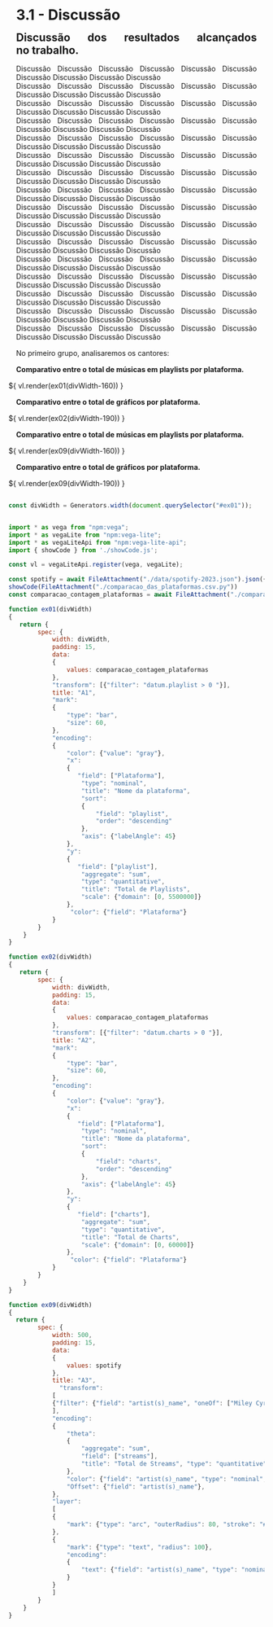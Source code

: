 <style> 
    p, table, figure, figcaption, h1, h2, h3, h4, h5, h6, .katex-display 
    {
        max-width:none;
        text-align: justify;
        margin: 15px 15px;
        text-wrap: pretty;
    }
</style>
# 3.1 - Discussão

## Discussão dos resultados alcançados no trabalho.


Discussão Discussão Discussão Discussão Discussão Discussão Discussão Discussão Discussão Discussão <br>
Discussão Discussão Discussão Discussão Discussão Discussão Discussão Discussão Discussão Discussão <br>
Discussão Discussão Discussão Discussão Discussão Discussão Discussão Discussão Discussão Discussão <br>
Discussão Discussão Discussão Discussão Discussão Discussão Discussão Discussão Discussão Discussão <br>
Discussão Discussão Discussão Discussão Discussão Discussão Discussão Discussão Discussão Discussão <br>
Discussão Discussão Discussão Discussão Discussão Discussão Discussão Discussão Discussão Discussão <br>
Discussão Discussão Discussão Discussão Discussão Discussão Discussão Discussão Discussão Discussão <br>
Discussão Discussão Discussão Discussão Discussão Discussão Discussão Discussão Discussão Discussão <br>
Discussão Discussão Discussão Discussão Discussão Discussão Discussão Discussão Discussão Discussão <br>
Discussão Discussão Discussão Discussão Discussão Discussão Discussão Discussão Discussão Discussão <br>
Discussão Discussão Discussão Discussão Discussão Discussão Discussão Discussão Discussão Discussão <br>
Discussão Discussão Discussão Discussão Discussão Discussão Discussão Discussão Discussão Discussão <br>
Discussão Discussão Discussão Discussão Discussão Discussão Discussão Discussão Discussão Discussão <br>
Discussão Discussão Discussão Discussão Discussão Discussão Discussão Discussão Discussão Discussão <br>
Discussão Discussão Discussão Discussão Discussão Discussão Discussão Discussão Discussão Discussão <br>
Discussão Discussão Discussão Discussão Discussão Discussão Discussão Discussão Discussão Discussão <br>

<style> 
    p, table, figure, figcaption, h1, h2, h3, h4, h5, h6, .katex-display 
    {
        max-width:none;
        text-align: justify;
        margin: 15px 15px;
        text-wrap: pretty;
    }
</style>

No primeiro grupo, analisaremos os cantores:

<div class="grid grid-cols-2">
    <div id="ex01" class="card">
        <h4>Comparativo entre o total de músicas em playlists por plataforma.</h4>
   <div style="width: 100%, margin-top: 15px;">
            ${ vl.render(ex01(divWidth-160)) }
        </div>
    </div>
    <div id="ex02" class="card">
        <h4>Comparativo entre o total de gráficos por plataforma.</h4>
        <div style="width: 100%; margin-top: 15px;">
            ${ vl.render(ex02(divWidth-190)) }
        </div>
    </div>
</div>

<div class="grid grid-cols-2">
    <div id="ex09" class="card">
        <h4>Comparativo entre o total de músicas em playlists por plataforma.</h4>
   <div style="width: 100%, margin-top: 15px;">
            ${ vl.render(ex09(divWidth-160)) }
        </div>
    </div>
    <div id="ex20" class="card">
        <h4>Comparativo entre o total de gráficos por plataforma.</h4>
        <div style="width: 100%; margin-top: 15px;">
            ${ vl.render(ex09(divWidth-190)) }
        </div>
    </div>
</div>

```js

const divWidth = Generators.width(document.querySelector("#ex01"));


import * as vega from "npm:vega";
import * as vegaLite from "npm:vega-lite";
import * as vegaLiteApi from "npm:vega-lite-api";
import { showCode } from './showCode.js'; 

const vl = vegaLiteApi.register(vega, vegaLite);

const spotify = await FileAttachment("./data/spotify-2023.json").json({typed: true});
showCode(FileAttachment("./comparacao_das_plataformas.csv.py"))
const comparacao_contagem_plataformas = await FileAttachment("./comparacao_das_plataformas.csv").csv({typed: true});

function ex01(divWidth) 
{
   return {
        spec: {
            width: divWidth,
            padding: 15,            
            data: 
            {
                values: comparacao_contagem_plataformas
            },
            "transform": [{"filter": "datum.playlist > 0 "}],
            title: "A1",
            "mark": 
            {
                "type": "bar",
                "size": 60,
            },                
            "encoding": 
            {
                "color": {"value": "gray"},
                "x": 
                {
                   "field": ["Plataforma"],
                    "type": "nominal",                     
                    "title": "Nome da plataforma",
                    "sort": 
                    {
                        "field": "playlist",
                        "order": "descending"
                    },
                    "axis": {"labelAngle": 45}
                },
                "y": 
                {
                   "field": ["playlist"],
                    "aggregate": "sum",
                    "type": "quantitative",
                    "title": "Total de Playlists",
                    "scale": {"domain": [0, 5500000]}    
                },
                 "color": {"field": "Plataforma"}    
            }
        }
    }
}

function ex02(divWidth) 
{
   return {
        spec: {
            width: divWidth,
            padding: 15,            
            data: 
            {
                values: comparacao_contagem_plataformas
            },
            "transform": [{"filter": "datum.charts > 0 "}],
            title: "A2",
            "mark": 
            {
                "type": "bar",
                "size": 60,
            },                
            "encoding": 
            {
                "color": {"value": "gray"},
                "x": 
                {
                   "field": ["Plataforma"],
                    "type": "nominal",                     
                    "title": "Nome da plataforma",
                    "sort": 
                    {
                        "field": "charts",
                        "order": "descending"
                    },
                    "axis": {"labelAngle": 45}
                },
                "y": 
                {
                   "field": ["charts"],
                    "aggregate": "sum",
                    "type": "quantitative",
                    "title": "Total de Charts",
                    "scale": {"domain": [0, 60000]}    
                },
                 "color": {"field": "Plataforma"}                    
            }
        }
    }
}

function ex09(divWidth) 
{
  return {
        spec: {
            width: 500,
            padding: 15,            
            data: 
            {
                values: spotify
            },
            title: "A3",
              "transform": 
            [
            {"filter": {"field": "artist(s)_name", "oneOf": ["Miley Cyrus","The Weeknd"]}},
            ],   
            "encoding": 
            {
                "theta": 
                {
                    "aggregate": "sum",                                    
                    "field": ["streams"], 
                    "title": "Total de Streams", "type": "quantitative", "stack": true
                },
                "color": {"field": "artist(s)_name", "type": "nominal",  "legend": {"title": "Artista(s)"}},
                "Offset": {"field": "artist(s)_name"},
            },
            "layer": 
            [
            {
                "mark": {"type": "arc", "outerRadius": 80, "stroke": "#fff"}
            },
            {
                "mark": {"type": "text", "radius": 100},
                "encoding": 
                {
                    "text": {"field": "artist(s)_name", "type": "nominal"}
                }
            }
            ]
        }
    }
}
```
